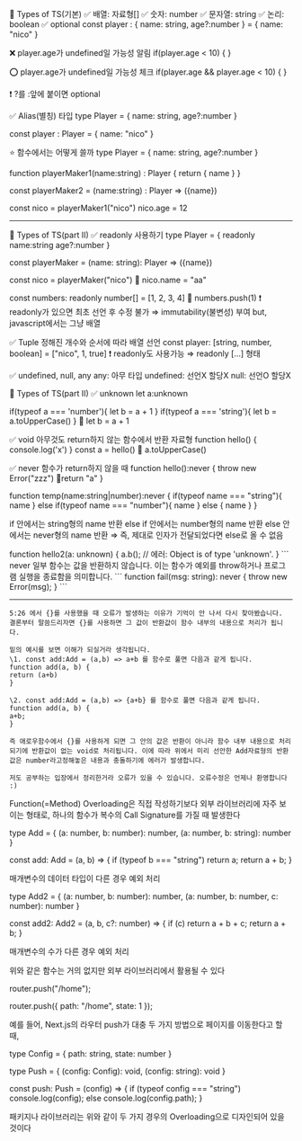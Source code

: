 📌 Types of TS(기본)
✅ 배열: 자료형[]
✅ 숫자: number
✅ 문자열: string
✅ 논리: boolean
✅ optional
const player : {
  name: string,
  age?:number
} = {
  name: "nico"
}

❌ player.age가 undefined일 가능성 알림
if(player.age < 10) {
}

⭕ player.age가 undefined일 가능성 체크
if(player.age && player.age < 10) {
}

❗ ?를 :앞에 붙이면 optional

✅ Alias(별칭) 타입
type Player = {
  name: string,
  age?:number
}

const player : Player = {
  name: "nico"
}

⭐ 함수에서는 어떻게 쓸까
type Player = {
  name: string,
  age?:number
}

function playerMaker1(name:string) : Player {
  return {
    name
  }
}

const playerMaker2 = (name:string) : Player => ({name})

const nico = playerMaker1("nico")
nico.age = 12

***

📌 Types of TS(part II)
✅ readonly 사용하기
type Player = {
  readonly name:string
  age?:number
}

const playerMaker = (name: string): Player => ({name})

const nico = playerMaker("nico")
🚫 nico.name = "aa"

const numbers: readonly number[] = [1, 2, 3, 4]
🚫 numbers.push(1)
❗ readonly가 있으면 최초 선언 후 수정 불가
  ⇒ immutability(불변성) 부여
    but, javascript에서는 그냥 배열

✅ Tuple
정해진 개수와 순서에 따라 배열 선언
const player: [string, number, boolean] = ["nico", 1, true]
❗ readonly도 사용가능 ⇒ readonly [...] 형태

✅ undefined, null, any
any: 아무 타입
undefined: 선언X 할당X
null: 선언O 할당X

📌 Types of TS(part II)
✅ unknown
let a:unknown

if(typeof a === 'number'){
  let b = a + 1
}
if(typeof a === 'string'){
  let b = a.toUpperCase()
}
🚫 let b = a + 1

✅ void
아무것도 return하지 않는 함수에서 반환 자료형
function hello() {
  console.log('x')
}
const a = hello()
🚫 a.toUpperCase()

✅ never
함수가 return하지 않을 때
function hello():never {
  throw new Error("zzz")
  🚫return "a"
}

function temp(name:string|number):never {
  if(typeof name === "string"){
    name
  } else if(typeof name === "number"){
    name
  } else {
    name
  }
}

if 안에서는 string형의 name 반환
else if 안에서는 number형의 name 반환
else 안에서는 never형의 name 반환
⇒ 즉, 제대로 인자가 전달되었다면 else로 올 수 없음

function hello2(a: unknown) {
a.b(); // 에러: Object is of type 'unknown'.
}
\```
never
일부 함수는 값을 반환하지 않습니다.
이는 함수가 예외를 throw하거나 프로그램 실행을 종료함을 의미합니다.
\```
function fail(msg: string): never {
throw new Error(msg);
}
\```

***

``` 5:26 에서 {}를 사용했을 때 오류가 발생하는 이유가 기억이 안 나서 다시 찾아봤습니다.
5:26 에서 {}를 사용했을 때 오류가 발생하는 이유가 기억이 안 나서 다시 찾아봤습니다.
결론부터 말씀드리자면 {}를 사용하면 그 값이 반환값이 함수 내부의 내용으로 처리가 됩니다.

밑의 예시를 보면 이해가 되실거라 생각됩니다.
\1. const add:Add = (a,b) => a+b 를 함수로 풀면 다음과 같게 됩니다.
function add(a, b) {
return (a+b)
}

\2. const add:Add = (a,b) => {a+b} 를 함수로 풀면 다음과 같게 됩니다.
function add(a, b) {
a+b;
}

즉 애로우함수에서 {}를 사용하게 되면 그 안의 값은 반환이 아니라 함수 내부 내용으로 처리되기에 반환값이 없는 void로 처리됩니다. 이에 따라 위에서 미리 선안한 Add자료형의 반환값은 number라고정해놓은 내용과 충돌하기에 에러가 발생합니다.

저도 공부하는 입장에서 정리한거라 오류가 있을 수 있습니다. 오류수정은 언제나 환영합니다 :)
```

Function(=Method) Overloading은 직접 작성하기보다 외부 라이브러리에 자주 보이는 형태로, 하나의 함수가 복수의 Call Signature를 가질 때 발생한다

type Add = {
(a: number, b: number): number,
(a: number, b: string): number
}

const add: Add = (a, b) => {
if (typeof b === "string") return a;
return a + b;
}

매개변수의 데이터 타입이 다른 경우 예외 처리

type Add2 = {
(a: number, b: number): number,
(a: number, b: number, c: number): number
}

const add2: Add2 = (a, b, c?: number) => {
if (c) return a + b + c;
return a + b;
}

매개변수의 수가 다른 경우 예외 처리

위와 같은 함수는 거의 없지만 외부 라이브러리에서 활용될 수 있다

router.push("/home");

router.push({
path: "/home",
state: 1
});

예를 들어, Next.js의 라우터 push가 대충 두 가지 방법으로 페이지를 이동한다고 할 때,

type Config = {
path: string,
state: number
}

type Push = {
(config: Config): void,
(config: string): void
}

const push: Push = (config) => {
if (typeof config === "string") console.log(config);
else console.log(config.path);
}

패키지나 라이브러리는 위와 같이 두 가지 경우의 Overloading으로 디자인되어 있을 것이다
